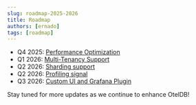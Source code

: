 ```yaml
---
slug: roadmap-2025-2026
title: Roadmap
authors: [ernado]
tags: [roadmap]
---
```


- Q4 2025: [Performance Optimization](https://github.com/oteldb/oteldb/issues/819)
- Q1 2026: [Multi-Tenancy Support](https://github.com/oteldb/oteldb/issues/820)
- Q2 2026: [Sharding support](https://github.com/oteldb/oteldb/issues/821)
- Q2 2026: [Profiling signal](https://github.com/oteldb/oteldb/issues/825)
- Q3 2026: [Custom UI and Grafana Plugin](https://github.com/oteldb/oteldb/issues/824)

<!-- truncate -->

Stay tuned for more updates as we continue to enhance OtelDB!
